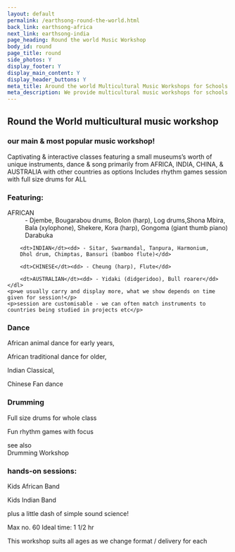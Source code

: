 ```yaml
---
layout: default
permalink: /earthsong-round-the-world.html
back_link: earthsong-africa
next_link: earthsong-india
page_heading: Round the world Music Workshop
body_id: round
page_title: round 
side_photos: Y 
display_footer: Y 
display_main_content: Y
display_header_buttons: Y
meta_title: Around the world Multicultural Music Workshops for Schools
meta_description: We provide multicultural music workshops for schools featuring music from around the world.
---
```

<h2>Round the World multicultural music workshop</h2>

<div class="text_box" id="round_heading">
    <h3>our main &amp; most popular music workshop!</h3>
    <p>Captivating &amp; interactive classes featuring
     a small museums’s worth of unique instruments,
     dance &amp; song primarily from 
    AFRICA, INDIA, CHINA, &amp; AUSTRALIA 
    with other countries as options
    Includes rhythm games session 
    with full size drums for ALL</p>
</div>  

<div class="text_box" id="featuring">
    <h3>Featuring:</h3>
    <dl>
        <dt>AFRICAN</dt><dd> - Djembe, Bougarabou drums, Bolon (harp),
        Log drums,Shona Mbira, Bala (xylophone),
        Shekere, Kora (harp), Gongoma (giant thumb piano)
        Darabuka</dd>
    
        <dt>INDIAN</dt><dd> - Sitar, Swarmandal, Tanpura, Harmonium,
        Dhol drum, Chimptas, Bansuri (bamboo flute)</dd>
    
        <dt>CHINESE</dt><dd> - Cheung (harp), Flute</dd>
    
        <dt>AUSTRALIAN</dt><dd> - Yidaki (didgeridoo), Bull roarer</dd>
    </dl>
    <p>we usually carry and display more, what we show depends on time given for session!</p>
    <p>session are customisable - we can often match instruments to countries being studied in projects etc</p> 
</div>                                                                                                         

<div class="text_box" id="dance">
    <h3>Dance</h3>
    <p>African animal dance for early years,</p>
    <p>African traditional dance for older,</p>
    <p>Indian Classical,</p>
    <p>Chinese Fan dance</p>                               
</div>

<div class="text_box" id="drumming">
    <h3>Drumming</h3>
    <p>Full size drums for whole class</p>
    <p>Fun rhythm games with focus</p>
    <p>see also<br /> 
    Drumming Workshop</p>   
</div>                                

<h3>hands-on sessions:</h3>
<p>Kids African Band</p>
<p>Kids Indian Band</p>   

<p>plus a little dash of 
simple sound science!
</p>

<p>Max  no. 60
Ideal  time:  1 1/2 hr</p>

<div class="text_box" id="footer_pic">
    <p>This workshop suits all ages as we change
    format / delivery for each</p>
</div>
